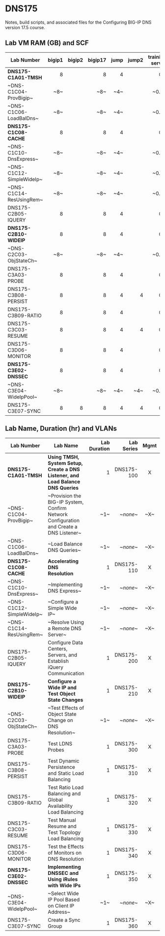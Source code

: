 # DNS175

Notes, build scripts, and associated files for the Configuring BIG-IP DNS version 17.5 course.

## Lab VM RAM (GB) and SCF

|Lab Number              |bigip1|bigip2|bigip17|jump|jump2|training server|SCF                              |
|------------------------|-----:|-----:|------:|---:|----:|--------------:|---------------------------------|
|**DNS175-C1A01-TMSH**   |8     |      |8      |4   |     |0.5            |cfg_w_tmsh.scf                   |
|~DNS-C1C04-ProvBigip~   |~8~   |      |~8~    |~4~ |     |~0.5~          |  ~*none*~                       |
|~DNS-C1C06-LoadBalDns~  |~8~   |      |~8~    |~4~ |     |~0.5~          |~create_dns_listener.scf~        |
|**DNS175-C1C08-CACHE**  |8     |      |8      |4   |     |0.5            |load_balance_dns_queries.scf     |
|~DNS-C1C10-DnsExpress~  |~8~   |      |~8~    |~4~ |     |~0.5~          |~resolve_dns_queries_cache.scf~  |
|~DNS-C1C12-SimpleWideIp~|~8~   |      |~8~    |~4~ |     |~0.5~          |~implement_dns_express.scf~      |
|~DNS-C1C14-ResUsingRem~ |~8~   |      |~8~    |~4~ |     |~0.5~          |~configure_simple_wideip.scf~    |
|DNS175-C2B05-IQUERY     |8     |      |8      |4   |     |0.5            |create_dns_listener.scf          |
|**DNS175-C2B10-WIDEIP** |8     |      |8      |4   |     |0.5            |add_non_f5_server.scf            |
|~DNS-C2C03-ObjStateCh~  |~8~   |      |~8~    |~4~ |     |~0.5~          |~configure_wideip.scf~           |
|DNS175-C3A03-PROBE      |8     |      |8      |4   |     |0.5            |configure_wideip.scf             |
|DNS175-C3B08-PERSIST    |8     |      |8      |4   |4    |0.5            |configure_wideip.scf             |
|DNS175-C3B09-RATIO      |8     |      |8      |4   |     |0.5            |configure_wideip.scf             |
|DNS175-C3C03-RESUME     |8     |      |8      |4   |4    |0.5            |test_global_availability_lb.scf  |
|DNS175-C3D06-MONITOR    |8     |      |8      |4   |     |0.5            |test_topology_lb.scf             |
|**DNS175-C3E02-DNSSEC** |8     |      |8      |4   |     |0.5            |test_global_availability_lb.scf  |
|~DNS-C3E04-WideIpPool~  |~8~   |      |~8~    |~4~ |~4~  |~0.5~          |~test_global_availability_lb.scf~|
|DNS175-C3E07-SYNC       |8     |8     |8      |4   |4    |0.5            |configure_wideip.scf             |

## Lab Name, Duration (hr) and VLANs

|Lab Number              |Lab Name                                                                              |Lab Duration|Lab Series|Mgmt|External|Internal|
|------------------------|--------------------------------------------------------------------------------------|-----------:|---------:|:--:|:------:|:------:|
|**DNS175-C1A01-TMSH**   |**Using TMSH, System Setup, Create a DNS Listener, and Load Balance DNS Queries**     |1           |DNS175-100|X   |X       |X       |
|~DNS-C1C04-ProvBigip~   |~Provision the BIG-IP System, Confirm Network Configuration and Create a DNS Listener~|~1~         |~*none*~  |~X~ |~X~     |~X~     |
|~DNS-C1C06-LoadBalDns~  |~Load Balance DNS Queries~                                                            |~1~         |~*none*~  |~X~ |~X~     |~X~     |
|**DNS175-C1C08-CACHE**  |**Accelerating DNS Resolution**                                                       |1           |DNS175-110|X   |X       |X       |
|~DNS-C1C10-DnsExpress~  |~Implementing DNS Express~                                                            |~1~         |~*none*~  |~X~ |~X~     |~X~     |
|~DNS-C1C12-SimpleWideIp~|~Configure a Simple Wide IP~                                                          |~1~         |~*none*~  |~X~ |~X~     |~X~     |
|~DNS-C1C14-ResUsingRem~ |~Resolve Using a Remote DNS Server~                                                   |~1~         |~*none*~  |~X~ |~X~     |~X~     |
|DNS175-C2B05-IQUERY     |Configure Data Centers, Servers, and Establish iQuery Communication                   |1           |DNS175-200|X   |X       |X       |
|**DNS175-C2B10-WIDEIP** |**Configure a Wide IP and Test Object State Changes**                                 |1           |DNS175-210|X   |X       |X       |
|~DNS-C2C03-ObjStateCh~  |~Test Effects of Object State Change on DNS Resolution~                               |~1~         |~*none*~  |~X~ |~X~     |~X~     |
|DNS175-C3A03-PROBE      |Test LDNS Probes                                                                      |1           |DNS175-300|X   |X       |X       |
|DNS175-C3B08-PERSIST    |Test Dynamic Persistence and Static Load Balancing                                    |1           |DNS175-310|X   |X       |X       |
|DNS175-C3B09-RATIO      |Test Ratio Load Balancing and Global Availability Load Balancing                      |1           |DNS175-320|X   |X       |X       |
|DNS175-C3C03-RESUME     |Test Manual Resume and Test Topology Load Balancing                                   |1           |DNS175-330|X   |X       |X       |
|DNS175-C3D06-MONITOR    |Test the Effects of Monitors on DNS Resolution                                        |1           |DNS175-340|X   |X       |X       |
|**DNS175-C3E02-DNSSEC** |**Implementing DNSSEC and Using iRules with Wide IPs**                                |1           |DNS175-350|X   |X       |X       |
|~DNS-C3E04-WideIpPool~  |~Select Wide IP Pool Based on Client IP Address~                                      |~1~         |~*none*~  |~X~ |~X~     |~X~     |
|DNS175-C3E07-SYNC       |Create a Sync Group                                                                   |1           |DNS175-360|X   |X       |X       |
